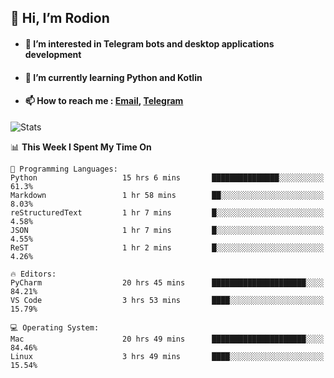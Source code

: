 ## 👋 Hi, I’m Rodion
- #### 👀 I’m interested in Telegram bots and desktop applications development
- #### 🌱 I’m currently learning Python and Kotlin
- #### 📫 How to reach me : [Email](mailto:me@lavn.ml), [Telegram](https://t.me/fast_geek)

![Stats](https://github-readme-stats.vercel.app/api?username=fast-geek&show_icons=true&theme=react&hide=issues&count_private=true&layout=compact)


<!--START_SECTION:waka-->
📊 **This Week I Spent My Time On** 

```text
💬 Programming Languages: 
Python                   15 hrs 6 mins       ███████████████░░░░░░░░░░   61.3% 
Markdown                 1 hr 58 mins        ██░░░░░░░░░░░░░░░░░░░░░░░   8.03% 
reStructuredText         1 hr 7 mins         █░░░░░░░░░░░░░░░░░░░░░░░░   4.58% 
JSON                     1 hr 7 mins         █░░░░░░░░░░░░░░░░░░░░░░░░   4.55% 
ReST                     1 hr 2 mins         █░░░░░░░░░░░░░░░░░░░░░░░░   4.26%

🔥 Editors: 
PyCharm                  20 hrs 45 mins      █████████████████████░░░░   84.21% 
VS Code                  3 hrs 53 mins       ████░░░░░░░░░░░░░░░░░░░░░   15.79%

💻 Operating System: 
Mac                      20 hrs 49 mins      █████████████████████░░░░   84.46% 
Linux                    3 hrs 49 mins       ████░░░░░░░░░░░░░░░░░░░░░   15.54%

```


<!--END_SECTION:waka-->
